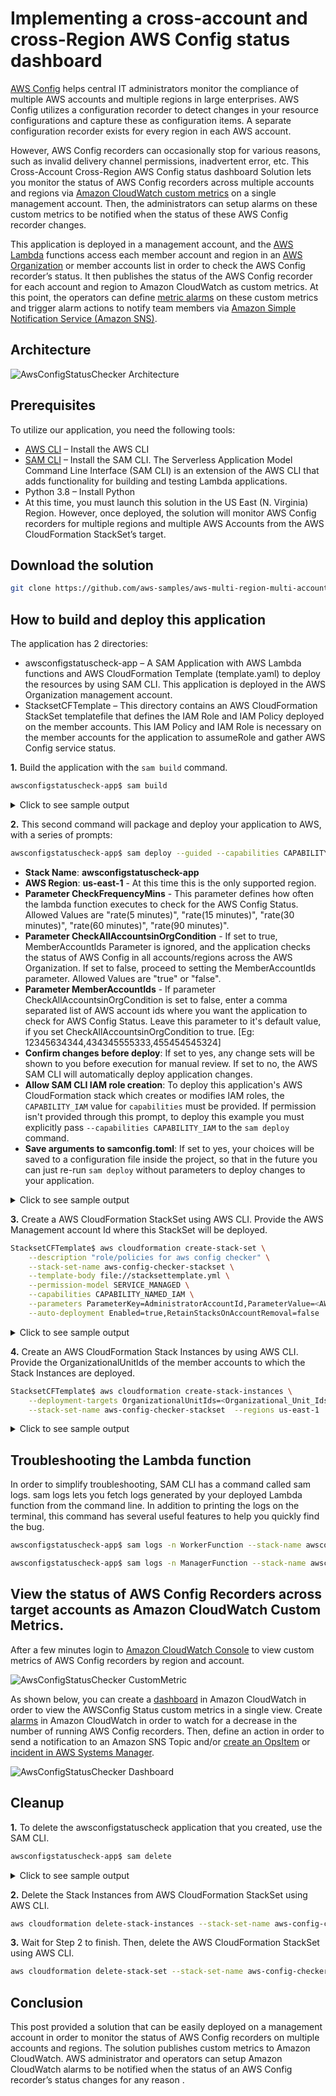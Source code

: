 #  Implementing a cross-account and cross-Region AWS Config status dashboard

[AWS Config](https://aws.amazon.com/config/) helps central IT administrators monitor the compliance of multiple AWS accounts and multiple regions in large enterprises. AWS Config utilizes a configuration recorder to detect changes in your resource configurations and capture these as configuration items. A separate configuration recorder exists for every region in each AWS account.

However, AWS Config recorders can occasionally stop for various reasons, such as invalid delivery channel permissions, inadvertent error, etc. This Cross-Account Cross-Region AWS Config status dashboard Solution lets you monitor the status of AWS Config recorders across multiple accounts and regions via [Amazon CloudWatch custom metrics](https://docs.aws.amazon.com/AmazonCloudWatch/latest/monitoring/publishingMetrics.html) on a single management account. Then, the administrators can setup alarms on these custom metrics to be notified when the status of these AWS Config recorder changes.

This application is deployed in a management account, and the [AWS Lambda](https://aws.amazon.com/lambda/) functions access each member account and region in an [AWS Organization](https://aws.amazon.com/organizations/) or member accounts list in order to check the AWS Config recorder’s status. It then publishes the status of the AWS Config recorder for each account and region to Amazon CloudWatch as custom metrics. At this point, the operators can define [metric alarms](https://aws.amazon.com/organizations/) on these custom metrics and trigger alarm actions to notify team members via [Amazon Simple Notification Service (Amazon SNS)](https://aws.amazon.com/sns/).

## Architecture

![AwsConfigStatusChecker Architecture](images/Architecture.png "Architecture")

## Prerequisites

To utilize our application, you need the following tools:

- [AWS CLI](https://aws.amazon.com/cli/) – Install the AWS CLI
- [SAM CLI](https://docs.aws.amazon.com/serverless-application-model/latest/developerguide/serverless-sam-cli-install.html) – Install the SAM CLI. The Serverless Application Model Command Line Interface (SAM CLI) is an extension of the AWS CLI that adds functionality for building and testing Lambda applications.
- Python 3.8 – Install Python
- At this time, you must launch this solution in the US East (N. Virginia) Region. However, once deployed, the solution will monitor AWS Config recorders for multiple regions and multiple AWS Accounts from the AWS CloudFormation StackSet’s target.



## Download the solution

```bash
git clone https://github.com/aws-samples/aws-multi-region-multi-account-config-status-dashboard.git
```

## How to build and deploy this application

The application has 2 directories:

- awsconfigstatuscheck-app – A SAM Application with AWS Lambda functions and AWS CloudFormation Template (template.yaml) to deploy the resources by using SAM CLI. This application is deployed in the AWS Organization management account.
- StacksetCFTemplate – This directory contains an AWS CloudFormation StackSet templatefile that defines the IAM Role and IAM Policy deployed on the member accounts. This IAM Policy and IAM Role is necessary on the member accounts for the application to assumeRole and gather AWS Config service status.

**1.** Build the application with the `sam build` command.

```bash
awsconfigstatuscheck-app$ sam build
```
<details><summary>Click to see sample output</summary>

```bash
awsconfigstatuscheck-app$ sam build
Building codeuri: /home/sundjega/TFC/awsconfigstatuschecker/awsconfigstatuscheck-app/aws_config_status_check runtime: python3.8 metadata: {} functions: ['ManagerFunction', 'WorkerFunction']
Running PythonPipBuilder:ResolveDependencies
Running PythonPipBuilder:CopySource

Build Succeeded

Built Artifacts : .aws-sam/build
Built Template : .aws-sam/build/template.yaml

Commands you can use next
=========================
[*] Invoke Function: sam local invoke
[*] Deploy: sam deploy --guided

```
</details>

**2.** This second command will package and deploy your application to AWS, with a series of prompts:

```bash
awsconfigstatuscheck-app$ sam deploy --guided --capabilities CAPABILITY_NAMED_IAM
```

* **Stack Name**: **awsconfigstatuscheck-app** 
* **AWS Region**: **us-east-1** - At this time this is the only supported region.
* **Parameter CheckFrequencyMins** - This parameter defines how often the lambda function executes to check for the AWS Config Status. Allowed Values are "rate(5 minutes)", "rate(15 minutes)", "rate(30 minutes)", "rate(60 minutes)", "rate(90 minutes)".  
* **Parameter CheckAllAccountsinOrgCondition** - If set to true, MemberAccountIds Parameter is ignored, and the application checks the status of AWS Config in all accounts/regions across the AWS Organization. If set to false, proceed to setting the MemberAccountIds parameter. Allowed Values are "true" or "false". 
* **Parameter MemberAccountIds** - If parameter CheckAllAccountsinOrgCondition is set to false, enter a comma separated list of AWS account ids where you want the application to check for AWS Config Status. Leave this parameter to it's default value, if you set CheckAllAccountsinOrgCondition to true. [Eg: 12345634344,434345555333,455454545324]
* **Confirm changes before deploy**: If set to yes, any change sets will be shown to you before execution for manual review. If set to no, the AWS SAM CLI will automatically deploy application changes.
* **Allow SAM CLI IAM role creation**: To deploy this application's AWS CloudFormation stack which creates or modifies IAM roles, the `CAPABILITY_IAM` value for `capabilities` must be provided. If permission isn't provided through this prompt, to deploy this example you must explicitly pass `--capabilities CAPABILITY_IAM` to the `sam deploy` command.
* **Save arguments to samconfig.toml**: If set to yes, your choices will be saved to a configuration file inside the project, so that in the future you can just re-run `sam deploy` without parameters to deploy changes to your application.

<details><summary>Click to see sample output</summary>

```bash

awsconfigstatuscheck-app$ sam deploy --guided --capabilities CAPABILITY_NAMED_IAM

Configuring SAM deploy
======================

        Looking for config file [samconfig.toml] :  Not found

        Setting default arguments for 'sam deploy'
        =========================================
        Stack Name [sam-app]: awsconfigstatuscheck-app
        AWS Region [us-east-1]:
        Parameter CheckFrequencyMins [rate(30 minutes)]: rate(5 minutes)
        Parameter CheckAllAccountsinOrgCondition [true]:
        Parameter MemberAccountIds [IGNORE,IF,CheckAllAccountsinOrg,TRUE]:
        #Shows you resources changes to be deployed and require a 'Y' to initiate deploy
        Confirm changes before deploy [y/N]: y
        #SAM needs permission to be able to create roles to connect to the resources in your template
        Allow SAM CLI IAM role creation [Y/n]: Y
        Save arguments to configuration file [Y/n]: Y
        SAM configuration file [samconfig.toml]:
        SAM configuration environment [default]:

        Looking for resources needed for deployment: Found!

                Managed S3 bucket: aws-sam-cli-managed-default-samclisourcebucket-1w2spd13sbzyc
                A different default S3 bucket can be set in samconfig.toml

        Saved arguments to config file
        Running 'sam deploy' for future deployments will use the parameters saved above.
        The above parameters can be changed by modifying samconfig.toml
        Learn more about samconfig.toml syntax at
        https://docs.aws.amazon.com/serverless-application-model/latest/developerguide/serverless-sam-cli-config.html


        Deploying with following values
        ===============================
        Stack name                   : awsconfigstatuscheck-app
        Region                       : us-east-1
        Confirm changeset            : True
        Deployment s3 bucket         : aws-sam-cli-managed-default-samclisourcebucket-1w2spd13sbzyc
        Capabilities                 : ["CAPABILITY_NAMED_IAM"]
        Parameter overrides          : {"CheckFrequencyMins": "rate(5 minutes)", "CheckAllAccountsinOrgCondition": "true", "MemberAccountIds": "IGNORE,IF,CheckAllAccountsinOrg,TRUE"}
        Signing Profiles             : {}

Initiating deployment
=====================

Waiting for changeset to be created..

CloudFormation stack changeset
---------------------------------------------------------------------------------------------------------------------
Operation                     LogicalResourceId             ResourceType                  Replacement
---------------------------------------------------------------------------------------------------------------------
+ Add                         AppFunctionPolicy             AWS::IAM::ManagedPolicy       N/A
+ Add                         AppFunctionRole               AWS::IAM::Role                N/A
+ Add                         AssumedFunctionRole           AWS::IAM::Role                N/A
+ Add                         CheckAllAccountsinOrgParame   AWS::SSM::Parameter           N/A
                              ter
+ Add                         ConfigAccountsParameter       AWS::SSM::Parameter           N/A
+ Add                         ManagerFunctionScheduledRul   AWS::Events::Rule             N/A
                              e
+ Add                         ManagerFunction               AWS::Lambda::Function         N/A
+ Add                         PermissionForEventsToInvoke   AWS::Lambda::Permission       N/A
                              Lambda1
+ Add                         PermissionForEventsToInvoke   AWS::Lambda::Permission       N/A
                              Lambda2
+ Add                         WorkerFunctionRule            AWS::Events::Rule             N/A
+ Add                         WorkerFunction                AWS::Lambda::Function         N/A
---------------------------------------------------------------------------------------------------------------------

Changeset created successfully. arn:aws:cloudformation:us-east-1:xxxxxxxxxxxx:changeSet/samcli-deploy1628796085/e50cc209-e848-4bc8-9af4-954872d85a30


Previewing CloudFormation changeset before deployment
======================================================
Deploy this changeset? [y/N]: y

2021-08-12 13:21:41 - Waiting for stack create/update to complete

CloudFormation events from changeset
---------------------------------------------------------------------------------------------------------------------
ResourceStatus                ResourceType                  LogicalResourceId             ResourceStatusReason
---------------------------------------------------------------------------------------------------------------------
CREATE_IN_PROGRESS            AWS::IAM::ManagedPolicy       AppFunctionPolicy             -
CREATE_IN_PROGRESS            AWS::SSM::Parameter           ConfigAccountsParameter       -
CREATE_IN_PROGRESS            AWS::IAM::ManagedPolicy       AppFunctionPolicy             Resource creation Initiated
CREATE_IN_PROGRESS            AWS::SSM::Parameter           CheckAllAccountsinOrgParame   -
                                                            ter
CREATE_IN_PROGRESS            AWS::SSM::Parameter           CheckAllAccountsinOrgParame   Resource creation Initiated
                                                            ter
CREATE_IN_PROGRESS            AWS::SSM::Parameter           ConfigAccountsParameter       Resource creation Initiated
CREATE_COMPLETE               AWS::SSM::Parameter           CheckAllAccountsinOrgParame   -
                                                            ter
CREATE_COMPLETE               AWS::SSM::Parameter           ConfigAccountsParameter       -
CREATE_COMPLETE               AWS::IAM::ManagedPolicy       AppFunctionPolicy             -
CREATE_IN_PROGRESS            AWS::IAM::Role                AppFunctionRole               -
CREATE_IN_PROGRESS            AWS::IAM::Role                AssumedFunctionRole           -
CREATE_IN_PROGRESS            AWS::IAM::Role                AppFunctionRole               Resource creation Initiated
CREATE_IN_PROGRESS            AWS::IAM::Role                AssumedFunctionRole           Resource creation Initiated
CREATE_COMPLETE               AWS::IAM::Role                AssumedFunctionRole           -
CREATE_COMPLETE               AWS::IAM::Role                AppFunctionRole               -
CREATE_IN_PROGRESS            AWS::Lambda::Function         WorkerFunction                -
CREATE_IN_PROGRESS            AWS::Lambda::Function         ManagerFunction               -
CREATE_IN_PROGRESS            AWS::Lambda::Function         WorkerFunction                Resource creation Initiated
CREATE_IN_PROGRESS            AWS::Lambda::Function         ManagerFunction               Resource creation Initiated
CREATE_COMPLETE               AWS::Lambda::Function         WorkerFunction                -
CREATE_COMPLETE               AWS::Lambda::Function         ManagerFunction               -
CREATE_IN_PROGRESS            AWS::Events::Rule             WorkerFunctionRule            -
CREATE_IN_PROGRESS            AWS::Events::Rule             ManagerFunctionScheduledRul   Resource creation Initiated
                                                            e
CREATE_IN_PROGRESS            AWS::Events::Rule             WorkerFunctionRule            Resource creation Initiated
CREATE_IN_PROGRESS            AWS::Events::Rule             ManagerFunctionScheduledRul   -
                                                            e
CREATE_COMPLETE               AWS::Events::Rule             ManagerFunctionScheduledRul   -
                                                            e
CREATE_COMPLETE               AWS::Events::Rule             WorkerFunctionRule            -
CREATE_IN_PROGRESS            AWS::Lambda::Permission       PermissionForEventsToInvoke   -
                                                            Lambda2
CREATE_IN_PROGRESS            AWS::Lambda::Permission       PermissionForEventsToInvoke   -
                                                            Lambda1
CREATE_IN_PROGRESS            AWS::Lambda::Permission       PermissionForEventsToInvoke   Resource creation Initiated
                                                            Lambda2
CREATE_IN_PROGRESS            AWS::Lambda::Permission       PermissionForEventsToInvoke   Resource creation Initiated
                                                            Lambda1
CREATE_COMPLETE               AWS::Lambda::Permission       PermissionForEventsToInvoke   -
                                                            Lambda2
CREATE_COMPLETE               AWS::Lambda::Permission       PermissionForEventsToInvoke   -
                                                            Lambda1
CREATE_COMPLETE               AWS::CloudFormation::Stack    awsconfigstatuscheck-app      -
---------------------------------------------------------------------------------------------------------------------

CloudFormation outputs from deployed stack
---------------------------------------------------------------------------------------------------------------------
Outputs
---------------------------------------------------------------------------------------------------------------------
Key                 LambdaFunction1
Description         ManagerFunction ARN
Value               arn:aws:lambda:us-east-1:xxxxxxxxxx:function:ManagerFunction

Key                 LambdaFunction2
Description         WorkerFunction ARN
Value               arn:aws:lambda:us-east-1:xxxxxxxxxx:function:WorkerFunction
---------------------------------------------------------------------------------------------------------------------

Successfully created/updated stack - awsconfigstatuscheck-app in us-east-1

```
</details>

**3.** Create a AWS CloudFormation StackSet using AWS CLI. Provide the AWS Management account Id where this StackSet will be deployed.

```bash 
StacksetCFTemplate$ aws cloudformation create-stack-set \
    --description "role/policies for aws config checker" \
    --stack-set-name aws-config-checker-stackset \
    --template-body file://stacksettemplate.yml \
    --permission-model SERVICE_MANAGED \
    --capabilities CAPABILITY_NAMED_IAM \
    --parameters ParameterKey=AdministratorAccountId,ParameterValue=<AWS_ManagementAccountId> \
    --auto-deployment Enabled=true,RetainStacksOnAccountRemoval=false
```
<details><summary>Click to see sample output</summary>

```
StacksetCFTemplate$ aws cloudformation create-stack-set \
>     --description "role/policies for aws config checker" \
>     --stack-set-name aws-config-checker-stackset \
>     --template-body file://stacksettemplate.yml \
>     --permission-model SERVICE_MANAGED \
>     --capabilities CAPABILITY_NAMED_IAM \
>     --parameters ParameterKey=AdministratorAccountId,ParameterValue=xxxxxxxxxx \
>     --auto-deployment Enabled=true,RetainStacksOnAccountRemoval=false
{
    "StackSetId": "aws-config-checker-stackset:273c07d1-c7ab-4e6c-b388-0f6e2263c400"
}

```
</details>

**4.** Create an AWS CloudFormation Stack Instances by using AWS CLI. Provide the OrganizationalUnitIds of the member accounts to which the Stack Instances are deployed.

```bash
StacksetCFTemplate$ aws cloudformation create-stack-instances \
    --deployment-targets OrganizationalUnitIds=<Organizational_Unit_Ids> \
    --stack-set-name aws-config-checker-stackset  --regions us-east-1
```
<details><summary>Click to see sample output</summary>

```
StacksetCFTemplate$ aws cloudformation create-stack-instances \
>     --deployment-targets OrganizationalUnitIds=r-xxxx \
>     --stack-set-name aws-config-checker-stackset  --regions us-east-1
{
    "OperationId": "1e740a93-e980-44e0-a4d6-6747384dab2f"
}

```
</details>

## Troubleshooting the Lambda function

In order to simplify troubleshooting, SAM CLI has a command called sam logs. sam logs lets you fetch logs generated by your deployed Lambda function from the command line. In addition to printing the logs on the terminal, this command has several useful features to help you quickly find the bug.

```bash
awsconfigstatuscheck-app$ sam logs -n WorkerFunction --stack-name awsconfigstatuscheck-app --tail
```

```bash
awsconfigstatuscheck-app$ sam logs -n ManagerFunction --stack-name awsconfigstatuscheck-app --tail
```

## View the status of AWS Config Recorders across target accounts as Amazon CloudWatch Custom Metrics.

After a few minutes login to [Amazon CloudWatch Console](https://console.aws.amazon.com/cloudwatch/home?region=us-east-1#metricsV2:graph=~(view~'timeSeries~stacked~false~region~'us-east-1);namespace=~'AWSConfigStatus) to view custom metrics of AWS Config recorders by region and account. 

![AwsConfigStatusChecker CustomMetric](images/custom-metric.png "Custom Metric AWSConfigStatus")

As shown below, you can create a [dashboard](https://docs.aws.amazon.com/AmazonCloudWatch/latest/monitoring/CloudWatch_Dashboards.html) in Amazon CloudWatch in order to view the AWSConfig Status custom metrics in a single view. Create [alarms](https://docs.aws.amazon.com/AmazonCloudWatch/latest/monitoring/AlarmThatSendsEmail.html) in Amazon CloudWatch in order to watch for a decrease in the number of running AWS Config recorders. Then, define an action in order to send a notification to an Amazon SNS Topic and/or [create an OpsItem](https://docs.aws.amazon.com/systems-manager/latest/userguide/OpsCenter-create-OpsItems-from-CloudWatch-Alarms.html) or [incident in AWS Systems Manager](https://docs.aws.amazon.com/incident-manager/latest/userguide/incident-creation.html).

![AwsConfigStatusChecker Dashboard](images/dashboard.png "CloudWatch Dashboard")

## Cleanup

**1.** To delete the awsconfigstatuscheck application that you created, use the SAM CLI. 

```bash
awsconfigstatuscheck-app$ sam delete
```
<details><summary>Click to see sample output</summary>

```
awsconfigstatuscheck-app$ sam delete
        Are you sure you want to delete the stack awsconfigstatuschecker-app in the region us-east-1 ? [y/N]: y
        Are you sure you want to delete the folder awsconfigstatuschecker-app in S3 which contains the artifacts? [y/N]: y
        - Deleting S3 object with key awsconfigstatuschecker-app/aca923a2899ecef9bb25fc9d708b2067
        - Could not find and delete the S3 object with the key awsconfigstatuschecker-app/aca923a2899ecef9bb25fc9d708b2067
        - Deleting S3 object with key awsconfigstatuschecker-app/23b0a7ffd14c825f099b0d67a2d1ae18.template
        - Deleting S3 object with key awsconfigstatuschecker-app/26d62b2b9477b02ff57126cd6a59be0b.template
        - Deleting S3 object with key awsconfigstatuschecker-app/938f74b20506773321240e7555ac4910.template
        - Deleting S3 object with key awsconfigstatuschecker-app/93c76ece26e084135707d1b4b26f053b.template
        - Deleting S3 object with key awsconfigstatuschecker-app/b93be3ce737bcac83d43d92246689245.template
        - Deleting S3 object with key awsconfigstatuschecker-app/f81beb0c1361619d6542ef6017556482.template
        - Deleting Cloudformation stack awsconfigstatuschecker-app

Deleted successfully

```
</details>

**2.** Delete the Stack Instances from AWS CloudFormation StackSet using AWS CLI.

```bash
aws cloudformation delete-stack-instances --stack-set-name aws-config-checker-stackset  --regions us-east-1 --no-retain-stacks --deployment-targets OrganizationalUnitIds=<Organizational_Unit_Ids>
```

**3.** Wait for Step 2 to finish. Then, delete the AWS CloudFormation StackSet using AWS CLI.

```bash
aws cloudformation delete-stack-set --stack-set-name aws-config-checker-stackset
```

## Conclusion

This post provided a solution that can be easily deployed on a management account in order to monitor the status of AWS Config recorders on multiple accounts and regions. The solution publishes custom metrics to Amazon CloudWatch. AWS administrator and operators can setup Amazon CloudWatch alarms to be notified when the status of an AWS Config recorder’s status changes for any reason .
